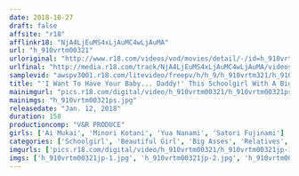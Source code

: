 ```yaml
---
date: 2018-10-27
draft: false
affsite: "r18"
afflinkr18: "NjA4LjEuMS4xLjAuMC4wLjAuMA"
url: "h_910vrtm00321"
urloriginal: "http://www.r18.com/videos/vod/movies/detail/-/id=h_910vrtm00321"
urlfinal: "http://media.r18.com/track/NjA4LjEuMS4xLjAuMC4wLjAuMA/videos/vod/movies/detail/-/id=h_910vrtm00321"
samplevid: "awspv3001.r18.com/litevideo/freepv/h/h_9/h_910vrtm321/h_910vrtm321_dmb_w.mp4"
title: "'I Want To Have Your Baby... Daddy!' This Schoolgirl With A Big Ass Suddenly Visited Her Daddy But She Discovered That He Had A New Fiancee... She Didn't Want To Lose Her Daddy, So She Mounted Him Cowgirl Style! Once She Locked Her Legs Onto Him, She Made Him Cum Inside Her, Over And Over And Over Again! 2"
mainimgurl: "pics.r18.com/digital/video/h_910vrtm00321/h_910vrtm00321ps.jpg"
mainimgs: "h_910vrtm00321ps.jpg"
releasedate: "Jan. 12, 2018"
duration: 158
productioncomp: "V&R PRODUCE"
girls: ['Ai Mukai', 'Minori Kotani', 'Yua Nanami', 'Satori Fujinami']
categories: ['Schoolgirl', 'Beautiful Girl', 'Big Asses', 'Relatives', 'Variety', 'Cowgirl', 'Creampie', 'Hi-Def']
imgurls: ['pics.r18.com/digital/video/h_910vrtm00321/h_910vrtm00321jp-1.jpg', 'pics.r18.com/digital/video/h_910vrtm00321/h_910vrtm00321jp-2.jpg', 'pics.r18.com/digital/video/h_910vrtm00321/h_910vrtm00321jp-3.jpg', 'pics.r18.com/digital/video/h_910vrtm00321/h_910vrtm00321jp-4.jpg', 'pics.r18.com/digital/video/h_910vrtm00321/h_910vrtm00321jp-5.jpg', 'pics.r18.com/digital/video/h_910vrtm00321/h_910vrtm00321jp-6.jpg', 'pics.r18.com/digital/video/h_910vrtm00321/h_910vrtm00321jp-7.jpg', 'pics.r18.com/digital/video/h_910vrtm00321/h_910vrtm00321jp-8.jpg', 'pics.r18.com/digital/video/h_910vrtm00321/h_910vrtm00321jp-9.jpg', 'pics.r18.com/digital/video/h_910vrtm00321/h_910vrtm00321jp-10.jpg', 'pics.r18.com/digital/video/h_910vrtm00321/h_910vrtm00321jp-11.jpg', 'pics.r18.com/digital/video/h_910vrtm00321/h_910vrtm00321jp-12.jpg', 'pics.r18.com/digital/video/h_910vrtm00321/h_910vrtm00321jp-13.jpg', 'pics.r18.com/digital/video/h_910vrtm00321/h_910vrtm00321jp-14.jpg', 'pics.r18.com/digital/video/h_910vrtm00321/h_910vrtm00321jp-15.jpg', 'pics.r18.com/digital/video/h_910vrtm00321/h_910vrtm00321jp-16.jpg', 'pics.r18.com/digital/video/h_910vrtm00321/h_910vrtm00321jp-17.jpg', 'pics.r18.com/digital/video/h_910vrtm00321/h_910vrtm00321jp-18.jpg', 'pics.r18.com/digital/video/h_910vrtm00321/h_910vrtm00321jp-19.jpg', 'pics.r18.com/digital/video/h_910vrtm00321/h_910vrtm00321jp-20.jpg']
imgs: ['h_910vrtm00321jp-1.jpg', 'h_910vrtm00321jp-2.jpg', 'h_910vrtm00321jp-3.jpg', 'h_910vrtm00321jp-4.jpg', 'h_910vrtm00321jp-5.jpg', 'h_910vrtm00321jp-6.jpg', 'h_910vrtm00321jp-7.jpg', 'h_910vrtm00321jp-8.jpg', 'h_910vrtm00321jp-9.jpg', 'h_910vrtm00321jp-10.jpg', 'h_910vrtm00321jp-11.jpg', 'h_910vrtm00321jp-12.jpg', 'h_910vrtm00321jp-13.jpg', 'h_910vrtm00321jp-14.jpg', 'h_910vrtm00321jp-15.jpg', 'h_910vrtm00321jp-16.jpg', 'h_910vrtm00321jp-17.jpg', 'h_910vrtm00321jp-18.jpg', 'h_910vrtm00321jp-19.jpg', 'h_910vrtm00321jp-20.jpg']
---
```

